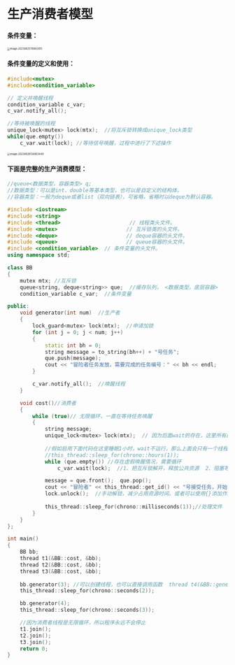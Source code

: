 # 生产消费者模型  

#### 条件变量：

<img src="C:\Users\Li Xiaohan\AppData\Roaming\Typora\typora-user-images\image-20230625110802815.png" alt="image-20230625110802815" style="zoom:40%;" />



#### 条件变量的定义和使用：

```c++
#include<mutex>
#include<condition_variable>

// 定义并唤醒线程
condition_variable c_var;
c_var.notify_all();

//等待被唤醒的线程
unique_lock<mutex> lock(mtx);  //将互斥锁转换成unique_lock类型
while(que.empty())
    c_var.wait(lock); //等待信号唤醒，过程中进行了下述操作
```



<img src="C:\Users\Li Xiaohan\AppData\Roaming\Typora\typora-user-images\image-20230626134803449.png" alt="image-20230626134803449" style="zoom:40%;" />



#### 下面是完整的生产消费模型：

```c++
//queue<数据类型，容器类型> q;
//数据类型：可以是int、double等基本类型，也可以是自定义的结构体。
//容器类型：一般为deque或者list（双向链表），可省略，省略时以deque为默认容器。
```

```c++
#include <iostream>
#include <string>
#include <thread>                      // 线程类头文件。
#include <mutex>                      // 互斥锁类的头文件。
#include <deque>                      // deque容器的头文件。
#include <queue>                      // queue容器的头文件。
#include <condition_variable>  // 条件变量的头文件。
using namespace std;

class BB
{
	mutex mtx; //互斥锁
	queue<string, deque<string>> que;  //缓存队列， <数据类型，底层容器>
	condition_variable c_var;  //条件变量

public:
	void generator(int num)  //生产者
	{
		lock_guard<mutex> lock(mtx);  //申请加锁
		for (int j = 0; j < num; j++)
		{
			static int bh = 0;
			string message = to_string(bh++) + "号任务";
			que.push(message);
			cout << "冒险者任务发放，需要完成的任务编号：" << bh << endl;
		}

		c_var.notify_all();  //唤醒线程
	}

	void cost()//消费者
	{
		while (true)// 无限循环，一直在等待任务唤醒
		{
			string message;
			unique_lock<mutex> lock(mtx);  // 因为后面wait的存在，这里所有的线程都可以加锁成功，不过会在后面解开
			
			//假如启用下面代码在这里睡眠1小时，wait不运行，那么上面会只有一个线程申请加锁成功
			//this_thread::sleep_for(chrono::hours(1));  
			while (que.empty()) //存在虚假唤醒情况，需要循环
				c_var.wait(lock);  //1、把互斥锁解开，释放公共资源  2、阻塞等待被唤醒  3、唤醒后会加锁

			message = que.front();  que.pop();
			cout << "冒险者" << this_thread::get_id() << "号接受任务，开始执行任务……" << endl;
			lock.unlock();  //手动解锁，减少占用资源时间。或者可以使用{}添加作用域，让uniqe_lock自动解锁
			
            this_thread::sleep_for(chrono::milliseconds(1));//处理文件
		}
	}
};

int main()
{
	BB bb;
	thread t1(&BB::cost, &bb);
	thread t2(&BB::cost, &bb);
	thread t3(&BB::cost, &bb);
    
	bb.generator(3); //可以创建线程，也可以直接调用函数  thread t4(&BB::geneator,&bb,3);
	this_thread::sleep_for(chrono::seconds(2));

	bb.generator(4);
	this_thread::sleep_for(chrono::seconds(3));

	//因为消费者线程是无限循环，所以程序永远不会停止
	t1.join();
	t2.join();
	t3.join();
	return 0;
}
```

